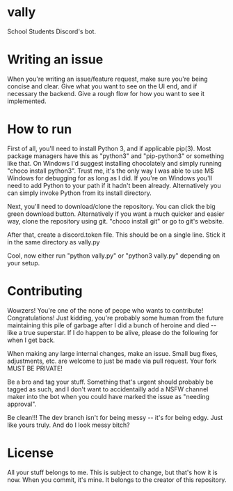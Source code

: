# vally
School Students Discord's bot. 


# Writing an issue
When you're writing an issue/feature request, make sure you're being concise and clear. Give what you want to see on the UI end, and if necessary the backend. Give a rough flow for how you want to see it implemented.

# How to run
First of all, you'll need to install Python 3, and if applicable pip(3). Most package managers have this as "python3" and "pip-python3" or something like that. On Windows I'd suggest installing chocolately and simply running "choco install python3". Trust me, it's the only way  I was able to use M$ Windows for debugging for as long as I did. If you're on Windows you'll need to add Python to your path if it hadn't been already. Alternatively you can simply invoke Python from its install directory.

Next, you'll need to download/clone the repository. You can click the big green download button. Alternatively if you want a much quicker and easier way, clone the repository using git. "choco install git" or go to git's website. 

After that, create a discord.token file. This should be on a single line. Stick it in the same directory as vally.py

Cool, now either run "python vally.py" or "python3 vally.py" depending on your setup.

# Contributing
Wowzers! You're one of the none of peope who wants to contribute! Congratulations! Just kidding, you're probably some human from the future maintaining this pile of garbage after I did a bunch of heroine and died -- like a true superstar. If I do happen to be alive, please do the following for when I get back.

When making any large internal changes, make an issue. Small bug fixes, adjustments, etc. are welcome to just be made via pull request. Your fork MUST BE PRIVATE! 

Be a bro and tag your stuff. Something that's urgent should probably be tagged as such, and I don't want to accidentailly add a NSFW channel maker into the bot when you could have marked the issue as "needing approval".

Be clean!!! The dev branch isn't for being messy -- it's for being edgy. Just like yours truly. And do I look messy bitch?

# License
All your stuff belongs to me. This is subject to change, but that's how it is now. When you commit, it's mine. It belongs to the creator of this repository.
